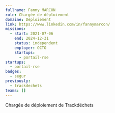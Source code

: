 ```yaml
---
fullname: Fanny MARCON
role: Chargée de déploiement
domaine: Déploiement
link: https://www.linkedin.com/in/fannymarcon/
missions:
  - start: 2021-07-06
    end: 2024-12-31
    status: independent
    employer: OCTO
    startups:
      - portail-rse
startups:
  - portail-rse
badges:
  - segur
previously:
  - trackdechets
teams: []
---
```

Chargée de déploiement de Trackdéchets